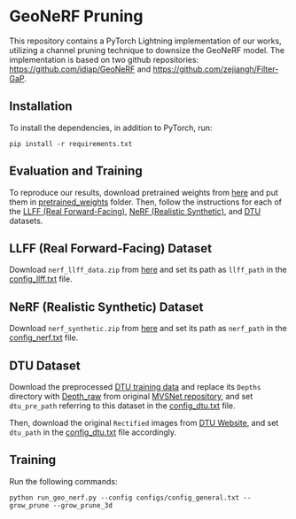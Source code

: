 # GeoNeRF Pruning

This repository contains a PyTorch Lightning implementation of our works, utilizing a channel pruning technique to downsize the GeoNeRF model. The implementation is based on two github repositories: https://github.com/idiap/GeoNeRF and  https://github.com/zejiangh/Filter-GaP.

## Installation

To install the dependencies, in addition to PyTorch, run:

```
pip install -r requirements.txt
```

## Evaluation and Training
To reproduce our results, download pretrained weights from [here](https://drive.google.com/drive/folders/1ZtAc7VYvltcdodT_BrUrQ_4IAhz_L-Rf?usp=sharing) and put them in [pretrained_weights](./pretrained_weights) folder. Then, follow the instructions for each of the [LLFF (Real Forward-Facing)](#llff-real-forward-facing-dataset), [NeRF (Realistic Synthetic)](#nerf-realistic-synthetic-dataset), and [DTU](#dtu-dataset) datasets.

## LLFF (Real Forward-Facing) Dataset
Download `nerf_llff_data.zip` from [here](https://drive.google.com/drive/folders/128yBriW1IG_3NJ5Rp7APSTZsJqdJdfc1) and set its path as `llff_path` in the [config_llff.txt](./configs/config_llff.txt) file.

## NeRF (Realistic Synthetic) Dataset
Download `nerf_synthetic.zip` from [here](https://drive.google.com/drive/folders/128yBriW1IG_3NJ5Rp7APSTZsJqdJdfc1) and set its path as `nerf_path` in the [config_nerf.txt](configs/config_nerf.txt) file.

## DTU Dataset
 Download the preprocessed [DTU training data](https://drive.google.com/file/d/1eDjh-_bxKKnEuz5h-HXS7EDJn59clx6V/view) 
and replace its `Depths` directory with [Depth_raw](https://virutalbuy-public.oss-cn-hangzhou.aliyuncs.com/share/cascade-stereo/CasMVSNet/dtu_data/dtu_train_hr/Depths_raw.zip) from original [MVSNet repository](https://github.com/YoYo000/MVSNet), and set `dtu_pre_path` referring to this dataset in the [config_dtu.txt](configs/config_dtu.txt) file.

Then, download the original `Rectified` images from [DTU Website](https://roboimagedata.compute.dtu.dk/?page_id=36), and set `dtu_path` in the [config_dtu.txt](configs/config_dtu.txt) file accordingly.

## Training

Run the following commands:

```shell
python run_geo_nerf.py --config configs/config_general.txt --grow_prune --grow_prune_3d
```